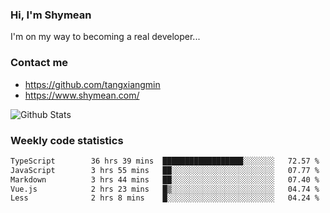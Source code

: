 ### Hi, I'm Shymean

I'm on my way to becoming a real developer...

### Contact me

- <https://github.com/tangxiangmin>
- <https://www.shymean.com/>

![Github Stats](https://github-readme-stats.vercel.app/api?username=tangxiangmin&show_icons=true&theme=dark)


###  Weekly code statistics

<!--START_SECTION:waka-->

```txt
TypeScript        36 hrs 39 mins  ██████████████████░░░░░░░   72.57 %
JavaScript        3 hrs 55 mins   ██░░░░░░░░░░░░░░░░░░░░░░░   07.77 %
Markdown          3 hrs 44 mins   ██░░░░░░░░░░░░░░░░░░░░░░░   07.40 %
Vue.js            2 hrs 23 mins   █▒░░░░░░░░░░░░░░░░░░░░░░░   04.74 %
Less              2 hrs 8 mins    █░░░░░░░░░░░░░░░░░░░░░░░░   04.24 %
```

<!--END_SECTION:waka-->